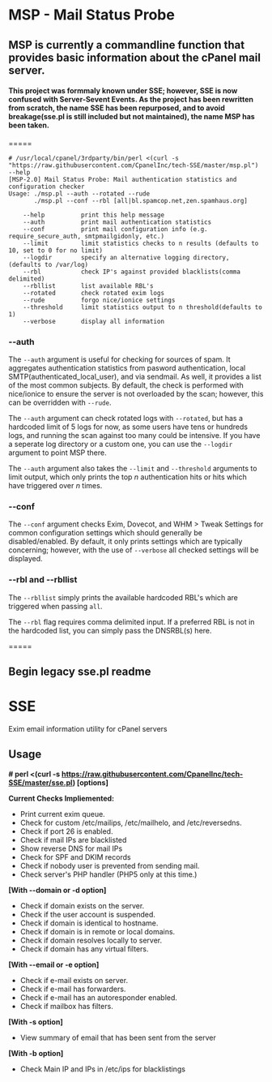 # MSP - Mail Status Probe
## MSP is currently a commandline function that provides basic information about the cPanel mail server.
#### This project was formmaly known under SSE; however, SSE is now confused with Server-Sevent Events. As the project has been rewritten from scratch, the name SSE has been repurposed, and to avoid breakage(sse.pl is still included but not maintained), the name MSP has been taken.
=====
```
# /usr/local/cpanel/3rdparty/bin/perl <(curl -s "https://raw.githubusercontent.com/CpanelInc/tech-SSE/master/msp.pl") --help
[MSP-2.0] Mail Status Probe: Mail authentication statistics and configuration checker
Usage: ./msp.pl --auth --rotated --rude
       ./msp.pl --conf --rbl [all|bl.spamcop.net,zen.spamhaus.org]

	--help          print this help message
	--auth          print mail authentication statistics
	--conf          print mail configuration info (e.g. require_secure_auth, smtpmailgidonly, etc.)
	--limit         limit statistics checks to n results (defaults to 10, set to 0 for no limit)
	--logdir        specify an alternative logging directory, (defaults to /var/log)
	--rbl           check IP's against provided blacklists(comma delimited)
	--rbllist       list available RBL's
	--rotated       check rotated exim logs
	--rude          forgo nice/ionice settings
	--threshold     limit statistics output to n threshold(defaults to 1)
	--verbose       display all information
```
### --auth
The `--auth` argument is useful for checking for sources of spam. It aggregates authentication statistics from pasword authentication, local SMTP(authenticated_local_user), and via sendmail. As well, it provides a list of the most common subjects. By default, the check is performed with nice/ionice to ensure the server is not overloaded by the scan; however, this can be overridden with `--rude`.

The `--auth` argument can check rotated logs with `--rotated`, but has a hardcoded limit of 5 logs for now, as some users have tens or hundreds logs, and running the scan against too many could be intensive. If you have a seperate log directory or a custom one, you can use the `--logdir` argument to point MSP there.

The `--auth` argument also takes the `--limit` and `--threshold` arguments to limit output, which only prints the top *n* authentication hits or hits which have triggered over *n* times.

### --conf
The `--conf` argument checks Exim, Dovecot, and WHM > Tweak Settings for common configuration settings which should generally be disabled/enabled. By default, it only prints settings which are typically concerning; however, with the use of `--verbose` all checked settings will be displayed.

### --rbl and --rbllist
The `--rbllist` simply prints the available hardcoded RBL's which are triggered when passing `all`.

The `--rbl` flag requires comma delimited input. If a preferred RBL is not in the hardcoded list, you can simply pass the DNSRBL(s) here.

=====
## Begin legacy sse.pl readme
SSE
================

Exim email information utility for cPanel servers

Usage
--------------

**# perl <(curl -s https://raw.githubusercontent.com/CpanelInc/tech-SSE/master/sse.pl) [options]**


**Current Checks Impliemented:**

- Print current exim queue.
- Check for custom /etc/mailips, /etc/mailhelo, and /etc/reversedns.
- Check if port 26 is enabled.
- Check if mail IPs are blacklisted
- Show reverse DNS for mail IPs
- Check for SPF and DKIM records
- Check if nobody user is prevented from sending mail.
- Check server's PHP handler (PHP5 only at this time.)

**[With --domain or -d option]**

- Check if domain exists on the server.
- Check if the user account is suspended.
- Check if domain is identical to hostname.
- Check if domain is in remote or local domains.
- Check if domain resolves locally to server.
- Check if domain has any virtual filters.

**[With --email or -e option]**

- Check if e-mail exists on server.
- Check if e-mail has forwarders.
- Check if e-mail has an autoresponder enabled.
- Check if mailbox has filters.

**[With -s option]**

- View summary of email that has been sent from the server

**[With -b option]**

- Check Main IP and IPs in /etc/ips for blacklistings

